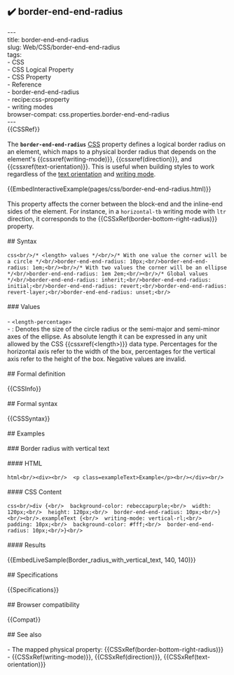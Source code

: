## ✔️ border-end-end-radius 
 ---<br/>title: border-end-end-radius<br/>slug: Web/CSS/border-end-end-radius<br/>tags:<br/>  - CSS<br/>  - CSS Logical Property<br/>  - CSS Property<br/>  - Reference<br/>  - border-end-end-radius<br/>  - recipe:css-property<br/>  - writing modes<br/>browser-compat: css.properties.border-end-end-radius<br/>---<br/>{{CSSRef}}<br/><br/>The **`border-end-end-radius`** [CSS](/en-US/docs/Web/CSS) property defines a logical border radius on an element, which maps to a physical border radius that depends on the element's {{cssxref(writing-mode)}}, {{cssxref(direction)}}, and {{cssxref(text-orientation)}}. This is useful when building styles to work regardless of the [text orientation](/en-US/docs/Web/CSS/text-orientation) and [writing mode](/en-US/docs/Web/CSS/CSS_Writing_Modes).<br/><br/>{{EmbedInteractiveExample(pages/css/border-end-end-radius.html)}}<br/><br/>This property affects the corner between the block-end and the inline-end sides of the element. For instance, in a `horizontal-tb` writing mode with `ltr` direction, it corresponds to the {{CSSxRef(border-bottom-right-radius)}} property.<br/><br/>## Syntax<br/><br/>```css<br/>/* <length> values */<br/>/* With one value the corner will be a circle */<br/>border-end-end-radius: 10px;<br/>border-end-end-radius: 1em;<br/><br/>/* With two values the corner will be an ellipse */<br/>border-end-end-radius: 1em 2em;<br/><br/>/* Global values */<br/>border-end-end-radius: inherit;<br/>border-end-end-radius: initial;<br/>border-end-end-radius: revert;<br/>border-end-end-radius: revert-layer;<br/>border-end-end-radius: unset;<br/>```<br/><br/>### Values<br/><br/>- `<length-percentage>`<br/>  - : Denotes the size of the circle radius or the semi-major and semi-minor axes of the ellipse. As absolute length it can be expressed in any unit allowed by the CSS {{cssxref(&lt;length&gt;)}} data type. Percentages for the horizontal axis refer to the width of the box, percentages for the vertical axis refer to the height of the box. Negative values are invalid.<br/><br/>## Formal definition<br/><br/>{{CSSInfo}}<br/><br/>## Formal syntax<br/><br/>{{CSSSyntax}}<br/><br/>## Examples<br/><br/>### Border radius with vertical text<br/><br/>#### HTML<br/><br/>```html<br/><div><br/>  <p class=exampleText>Example</p><br/></div><br/>```<br/><br/>#### CSS Content<br/><br/>```css<br/>div {<br/>  background-color: rebeccapurple;<br/>  width: 120px;<br/>  height: 120px;<br/>  border-end-end-radius: 10px;<br/>}<br/><br/>.exampleText {<br/>  writing-mode: vertical-rl;<br/>  padding: 10px;<br/>  background-color: #fff;<br/>  border-end-end-radius: 10px;<br/>}<br/>```<br/><br/>#### Results<br/><br/>{{EmbedLiveSample(Border_radius_with_vertical_text, 140, 140)}}<br/><br/>## Specifications<br/><br/>{{Specifications}}<br/><br/>## Browser compatibility<br/><br/>{{Compat}}<br/><br/>## See also<br/><br/>- The mapped physical property: {{CSSxRef(border-bottom-right-radius)}}<br/>- {{CSSxRef(writing-mode)}}, {{CSSxRef(direction)}}, {{CSSxRef(text-orientation)}}<br/>